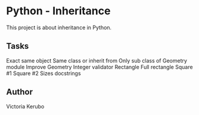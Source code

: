 # Python - Inheritance

This project is about inheritance in Python.

## Tasks

Exact same object
Same class or inherit from
Only sub class of
Geometry module
Improve Geometry
Integer validator
Rectangle
Full rectangle
Square #1
Square #2
Sizes
docstrings

## Author

Victoria Kerubo

